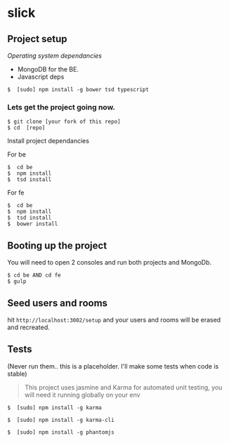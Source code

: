 # slick

## Project setup

*Operating system dependancies*

* MongoDB for the BE.
* Javascript deps

```shell
$  [sudo] npm install -g bower tsd typescript
```

### Lets get the project going now.

```shell
$ git clone [your fork of this repo]
$ cd  [repo]
```
Install project dependancies

For be
```shell
$  cd be 
$  npm install
$  tsd install
```
For fe
```shell
$  cd be 
$  npm install
$  tsd install
$  bower install
```

## Booting up the project

You will need to open 2 consoles and run both projects and MongoDb.

```shell
$ cd be AND cd fe
$ gulp
```

## Seed users and rooms 

hit `http://localhost:3002/setup` and your users and rooms will be erased and recreated.

## Tests 
(Never run them.. this is a placeholder. I'll make some tests when code is stable)

> This project uses jasmine and Karma for automated unit testing, you
> will need it running globally on your env

```shell
$  [sudo] npm install -g karma
```

```shell
$  [sudo] npm install -g karma-cli
```
```shell
$  [sudo] npm install -g phantomjs
```
